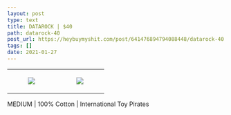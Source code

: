 ```yaml
---
layout: post
type: text
title: DATAROCK | $40
path: datarock-40
post_url: https://heybuymyshit.com/post/641476894794088448/datarock-40
tags: []
date: 2021-01-27
---
```




<table style="width:100%;"><tr><td style="vertical-align:top;">
      <figure class="tmblr-full" data-orig-height="2048" data-orig-width="1365" data-orig-src="https://concertshirts.netlify.app/shirts/0157/0157-01.jpg"><img src="https://64.media.tumblr.com/408ce3adc2640a71f18f35b2c153fcdf/d9118d03fdbd0565-8e/s540x810/67d274c5ab19e4e823bd6285f9f7bd26f5d4fc98.jpg" data-orig-height="2048" data-orig-width="1365" data-orig-src="https://concertshirts.netlify.app/shirts/0157/0157-01.jpg"/></figure></td>
    <td style="vertical-align:top;">
      <figure class="tmblr-full" data-orig-height="2048" data-orig-width="1365" data-orig-src="https://concertshirts.netlify.app/shirts/0157/0157-02.jpg"><img src="https://64.media.tumblr.com/8b3ea45c5fdf6745358dce0bad80f53f/d9118d03fdbd0565-6f/s540x810/091b51ee642d062c5f982a8200a15a872dad97ef.jpg" data-orig-height="2048" data-orig-width="1365" data-orig-src="https://concertshirts.netlify.app/shirts/0157/0157-02.jpg"/></figure></td>
  </tr></table><p>
  MEDIUM | 100% Cotton | International Toy Pirates
</p>
